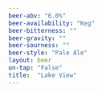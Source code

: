 ```yaml
---
beer-abv: "6.0%"
beer-availability: "Keg"
beer-bitterness: ""
beer-gravity: ""
beer-sourness: ""
beer-style: "Pale Ale"
layout: beer
on-tap: "False"
title:  "Lake View"
---
```

